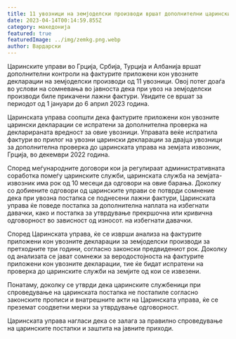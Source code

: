 ```yaml
---
title: 11 увозници на земјоделски производи вршат дополнителни царински контроли
date: 2023-04-14T00:14:59.855Z
category: македонија
featured: true
featuredImage: ../img/zemkg.png.webp
author: Вардарски
---
```


Царинските управи во Грција, Србија, Турција и Албанија вршат дополнителни контроли на фактурите приложени кон увозните декларации на земјоделски производи од 11 увозници. Овој потег доаѓа во услови на сомневања во јавноста дека при увоз на земјоделски производи биле прикачени лажни фактури. Увидите се вршат за периодот од 1 јануари до 6 април 2023 година.

Царинската управа соопшти дека фактурите приложени кон увозните царински декларации се испратени за дополнителна проверка на декларираната вредност за овие увозници. Управата веќе испратила фактури во прилог на увозни царински декларации за двајца увозници за дополнителна проверка до царинската управа на земјата извозник, Грција, во декември 2022 година.

Според меѓународните договори кои ја регулираат административната соработка помеѓу царинските служби, царинската служба на земјата-извозник има рок од 10 месеци да одговори на овие барања. Доколку со добиените одговори од царинските управи се потврди сомнение дека при увозна постапка се поднесени лажни фактури, Царинската управа ќе поведе постапка за дополнителна наплата на избегнати давачки, како и постапка за утврдување прекршочна или кривична одговорност во зависност од износот. на избегнати давачки.

Според Царинската управа, ќе се изврши анализа на фактурите приложени кон увозните декларации за земјоделски производи за претходните три години, согласно законски предвидениот рок. Доколку од анализата се јават сомнежи за веродостојноста на фактурите приложени кон увозните декларации, тие ќе бидат испратени на проверка до царинските служби на земјите од кои се извезени.

Понатаму, доколку се утврди дека царинските службеници при спроведување на царинската постапка не постапиле согласно законските прописи и внатрешните акти на Царинската управа, ќе се преземат соодветни мерки за утврдување одговорност.

Царинската управа нагласи дека се залага за правилно спроведување на царинските постапки и заштита на јавните приходи.
